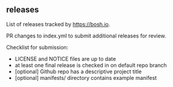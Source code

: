 ## releases

List of releases tracked by https://bosh.io.

PR changes to index.yml to submit additional releases for review.

Checklist for submission:

- LICENSE and NOTICE files are up to date
- at least one final release is checked in on default repo branch
- [optional] Github repo has a descriptive project title
- [optional] manifests/ directory contains example manifest
